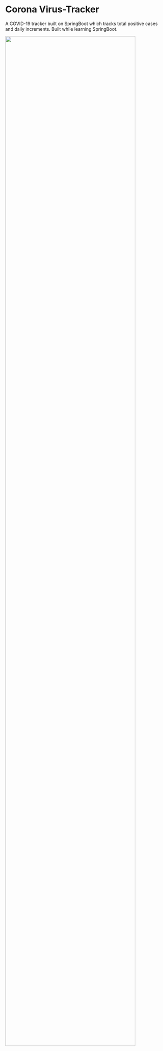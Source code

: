 # Corona Virus-Tracker
A COVID-19 tracker built on SpringBoot which tracks total positive cases and daily increments. Built while learning SpringBoot.

<img src="https://raw.githubusercontent.com/MorpheusKnight/corona-track/master/corona_tracker.PNG" width="90%"></img>

